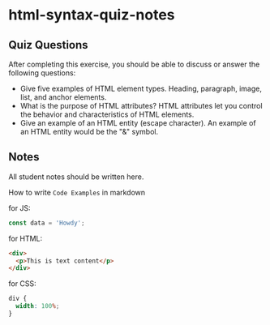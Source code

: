 # html-syntax-quiz-notes

## Quiz Questions

After completing this exercise, you should be able to discuss or answer the following questions:

- Give five examples of HTML element types.
  Heading, paragraph, image, list, and anchor elements.
- What is the purpose of HTML attributes?
  HTML attributes let you control the behavior and characteristics of HTML elements.
- Give an example of an HTML entity (escape character).
  An example of an HTML entity would be the "&" symbol.

## Notes

All student notes should be written here.

How to write `Code Examples` in markdown

for JS:

```javascript
const data = 'Howdy';
```

for HTML:

```html
<div>
  <p>This is text content</p>
</div>
```

for CSS:

```css
div {
  width: 100%;
}
```
